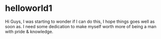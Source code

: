 # helloworld1

Hi Guys,
            I was starting to wonder if I can do this, I hope things goes well as soon as.
            I need some dedication to make myself worth more of being a man with pride & knowledge.
